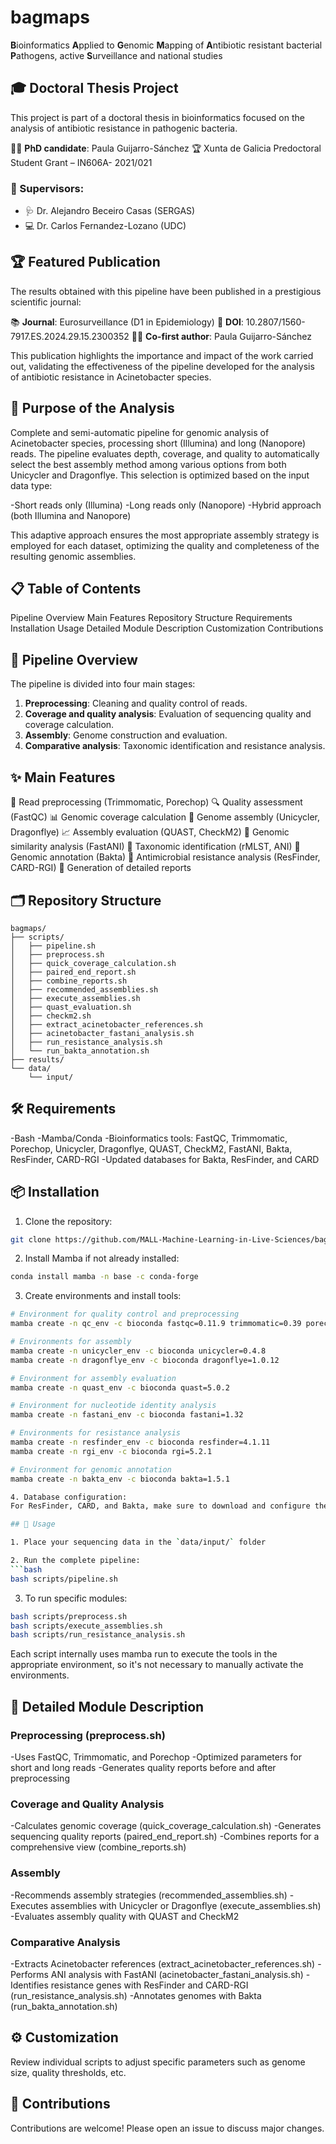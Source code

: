 # bagmaps
**B**ioinformatics **A**pplied to **G**enomic **M**apping of **A**ntibiotic resistant bacterial **P**athogens, active **S**urveillance and national studies

## 🎓 Doctoral Thesis Project

This project is part of a doctoral thesis in bioinformatics focused on the analysis of antibiotic resistance in pathogenic bacteria.

👩‍🔬 **PhD candidate**: Paula Guijarro-Sánchez
🏆 Xunta de Galicia Predoctoral Student Grant – IN606A- 2021/021

### 👥 Supervisors:

- 🩺 Dr. Alejandro Beceiro Casas (SERGAS)
- 💻 Dr. Carlos Fernandez-Lozano (UDC)

## 🏆 Featured Publication

The results obtained with this pipeline have been published in a prestigious scientific journal:

📚 **Journal**: Eurosurveillance (D1 in Epidemiology)
🔗 **DOI**: 10.2807/1560-7917.ES.2024.29.15.2300352
👩‍🔬 **Co-first author**: Paula Guijarro-Sánchez

This publication highlights the importance and impact of the work carried out, validating the effectiveness of the pipeline developed for the analysis of antibiotic resistance in Acinetobacter species.

## 🎯 Purpose of the Analysis

Complete and semi-automatic pipeline for genomic analysis of Acinetobacter species, processing short (Illumina) and long (Nanopore) reads. The pipeline evaluates depth, coverage, and quality to automatically select the best assembly method among various options from both Unicycler and Dragonflye. This selection is optimized based on the input data type:

-Short reads only (Illumina)
-Long reads only (Nanopore)
-Hybrid approach (both Illumina and Nanopore)

This adaptive approach ensures the most appropriate assembly strategy is employed for each dataset, optimizing the quality and completeness of the resulting genomic assemblies.

## 📋 Table of Contents

Pipeline Overview
Main Features
Repository Structure
Requirements
Installation
Usage
Detailed Module Description
Customization
Contributions

## 🔬 Pipeline Overview

The pipeline is divided into four main stages:

1. **Preprocessing**: Cleaning and quality control of reads.
2. **Coverage and quality analysis**: Evaluation of sequencing quality and coverage calculation.
3. **Assembly**: Genome construction and evaluation.
4. **Comparative analysis**: Taxonomic identification and resistance analysis.

## ✨ Main Features

🧹 Read preprocessing (Trimmomatic, Porechop)
🔍 Quality assessment (FastQC)
📊 Genomic coverage calculation
🧩 Genome assembly (Unicycler, Dragonflye)
📈 Assembly evaluation (QUAST, CheckM2)
🔬 Genomic similarity analysis (FastANI)
🧫 Taxonomic identification (rMLST, ANI)
📝 Genomic annotation (Bakta)
💊 Antimicrobial resistance analysis (ResFinder, CARD-RGI)
📄 Generation of detailed reports

## 🗂 Repository Structure
```
bagmaps/
├── scripts/
│   ├── pipeline.sh
│   ├── preprocess.sh
│   ├── quick_coverage_calculation.sh
│   ├── paired_end_report.sh
│   ├── combine_reports.sh
│   ├── recommended_assemblies.sh
│   ├── execute_assemblies.sh
│   ├── quast_evaluation.sh
│   ├── checkm2.sh
│   ├── extract_acinetobacter_references.sh
│   ├── acinetobacter_fastani_analysis.sh
│   ├── run_resistance_analysis.sh
│   └── run_bakta_annotation.sh
├── results/
└── data/
    └── input/
```

## 🛠 Requirements
-Bash
-Mamba/Conda
-Bioinformatics tools: FastQC, Trimmomatic, Porechop, Unicycler, Dragonflye, QUAST, CheckM2, FastANI, Bakta, ResFinder, CARD-RGI
-Updated databases for Bakta, ResFinder, and CARD

## 📦 Installation

1. Clone the repository:
```bash
git clone https://github.com/MALL-Machine-Learning-in-Live-Sciences/bagmaps.git
```

2. Install Mamba if not already installed:
```bash
conda install mamba -n base -c conda-forge
```

3. Create environments and install tools:
```bash
# Environment for quality control and preprocessing
mamba create -n qc_env -c bioconda fastqc=0.11.9 trimmomatic=0.39 porechop=0.2.4

# Environments for assembly
mamba create -n unicycler_env -c bioconda unicycler=0.4.8
mamba create -n dragonflye_env -c bioconda dragonflye=1.0.12

# Environment for assembly evaluation
mamba create -n quast_env -c bioconda quast=5.0.2

# Environment for nucleotide identity analysis
mamba create -n fastani_env -c bioconda fastani=1.32

# Environments for resistance analysis
mamba create -n resfinder_env -c bioconda resfinder=4.1.11
mamba create -n rgi_env -c bioconda rgi=5.2.1

# Environment for genomic annotation
mamba create -n bakta_env -c bioconda bakta=1.5.1

4. Database configuration:
For ResFinder, CARD, and Bakta, make sure to download and configure the necessary databases according to the official instructions for each tool.

## 🚀 Usage

1. Place your sequencing data in the `data/input/` folder

2. Run the complete pipeline:
```bash
bash scripts/pipeline.sh
```

3. To run specific modules:
```bash
bash scripts/preprocess.sh
bash scripts/execute_assemblies.sh
bash scripts/run_resistance_analysis.sh
```
Each script internally uses mamba run to execute the tools in the appropriate environment, so it's not necessary to manually activate the environments.

## 📘 Detailed Module Description

### Preprocessing (preprocess.sh)
-Uses FastQC, Trimmomatic, and Porechop
-Optimized parameters for short and long reads
-Generates quality reports before and after preprocessing

### Coverage and Quality Analysis

-Calculates genomic coverage (quick_coverage_calculation.sh)
-Generates sequencing quality reports (paired_end_report.sh)
-Combines reports for a comprehensive view (combine_reports.sh)

### Assembly

-Recommends assembly strategies (recommended_assemblies.sh)
-Executes assemblies with Unicycler or Dragonflye (execute_assemblies.sh)
-Evaluates assembly quality with QUAST and CheckM2

### Comparative Analysis

-Extracts Acinetobacter references (extract_acinetobacter_references.sh)
-Performs ANI analysis with FastANI (acinetobacter_fastani_analysis.sh)
-Identifies resistance genes with ResFinder and CARD-RGI (run_resistance_analysis.sh)
-Annotates genomes with Bakta (run_bakta_annotation.sh)

## ⚙️ Customization
Review individual scripts to adjust specific parameters such as genome size, quality thresholds, etc.

## 👥 Contributions
Contributions are welcome! Please open an issue to discuss major changes.
